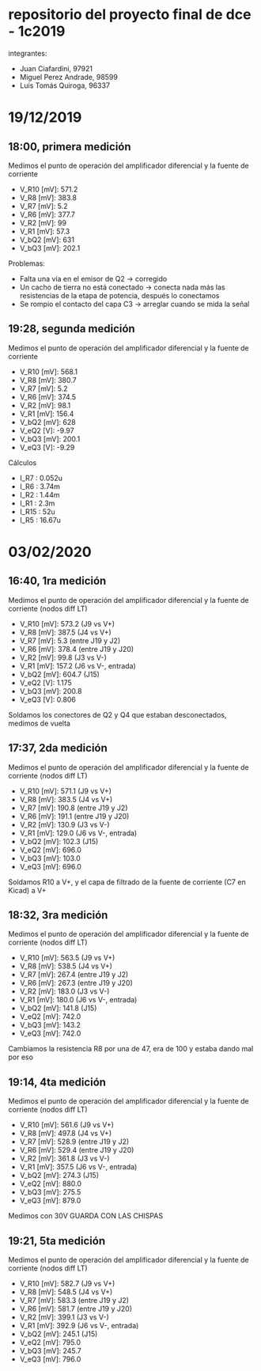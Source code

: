 # repositorio del proyecto final de dce - 1c2019

integrantes:

- Juan Ciafardini, 97921
- Miguel Perez Andrade, 98599
- Luis Tomás Quiroga, 96337

# 19/12/2019

## 18:00, primera medición

Medimos el punto de operación del amplificador diferencial y la fuente de corriente

* V_R10 [mV]:	571.2
* V_R8 	[mV]:	383.8 
* V_R7 	[mV]:	5.2
* V_R6 	[mV]:	377.7
* V_R2 	[mV]:	99
* V_R1 	[mV]:	57.3
* V_bQ2 [mV]:	631
* V_bQ3 [mV]:	202.1

Problemas:

* Falta una vía en el emisor de Q2 			-> corregido
* Un cacho de tierra no está conectado		-> conecta nada más las resistencias de la etapa de potencia, después lo conectamos
* Se rompio el contacto del capa C3			-> arreglar cuando se mida la señal

## 19:28, segunda medición

Medimos el punto de operación del amplificador diferencial y la fuente de corriente

* V_R10 [mV]:	568.1
* V_R8 	[mV]:	380.7 
* V_R7 	[mV]:	5.2
* V_R6 	[mV]:	374.5
* V_R2 	[mV]:	98.1
* V_R1 	[mV]:	156.4
* V_bQ2 [mV]:	628
* V_eQ2 [V]:	-9.97
* V_bQ3 [mV]:	200.1
* V_eQ3  [V]:	-9.29

Cálculos

* I_R7	:	0.052u
* I_R6	:	3.74m
* I_R2	:	1.44m
* I_R1	:	2.3m
* I_R15	:	52u
* I_R5 	:	16.67u

# 03/02/2020

## 16:40, 1ra medición

Medimos el punto de operación del amplificador diferencial y la fuente de corriente (nodos diff LT)

* V_R10 [mV]:	573.2			(J9 vs V+)
* V_R8 	[mV]:	387.5			(J4 vs V+)
* V_R7 	[mV]:	5.3			(entre J19 y J2)
* V_R6 	[mV]:	378.4			(entre J19 y J20)
* V_R2 	[mV]:	99.8			(J3 vs V-)
* V_R1 	[mV]:	157.2			(J6 vs V-, entrada)
* V_bQ2 [mV]:	604.7			(J15)
* V_eQ2 [V]:	1.175
* V_bQ3 [mV]:	200.8
* V_eQ3  [V]:	0.806


Soldamos los conectores de Q2 y Q4 que estaban desconectados, medimos de vuelta

## 17:37, 2da medición

Medimos el punto de operación del amplificador diferencial y la fuente de corriente (nodos diff LT)

* V_R10 [mV]:	571.1				(J9 vs V+)
* V_R8 	[mV]:	383.5				(J4 vs V+)
* V_R7 	[mV]:	190.8				(entre J19 y J2)
* V_R6 	[mV]:	191.1				(entre J19 y J20)
* V_R2 	[mV]:	130.9				(J3 vs V-)
* V_R1 	[mV]:	129.0				(J6 vs V-, entrada)
* V_bQ2 [mV]:	102.3				(J15)
* V_eQ2 [mV]:	696.0
* V_bQ3 [mV]:	103.0
* V_eQ3 [mV]:	696.0

Soldamos R10 a V+, y el capa de filtrado de la fuente de corriente (C7 en Kicad) a V+

## 18:32, 3ra medición

Medimos el punto de operación del amplificador diferencial y la fuente de corriente (nodos diff LT)

* V_R10 [mV]:	563.5				(J9 vs V+)
* V_R8 	[mV]:	538.5				(J4 vs V+)
* V_R7 	[mV]:	267.4				(entre J19 y J2)
* V_R6 	[mV]:	267.3				(entre J19 y J20)
* V_R2 	[mV]:	183.0				(J3 vs V-)
* V_R1 	[mV]:	180.0				(J6 vs V-, entrada)
* V_bQ2 [mV]:	141.8				(J15)
* V_eQ2 [mV]:	742.0
* V_bQ3 [mV]:	143.2
* V_eQ3 [mV]:	742.0

Cambiamos la resistencia R8 por una de 47, era de 100 y estaba dando mal por eso

## 19:14, 4ta medición

Medimos el punto de operación del amplificador diferencial y la fuente de corriente (nodos diff LT)

* V_R10 [mV]:	561.6				(J9 vs V+)
* V_R8 	[mV]:	497.8				(J4 vs V+)
* V_R7 	[mV]:	528.9				(entre J19 y J2)
* V_R6 	[mV]:	529.4				(entre J19 y J20)
* V_R2 	[mV]:	361.8				(J3 vs V-)
* V_R1 	[mV]:	357.5				(J6 vs V-, entrada)
* V_bQ2 [mV]:	274.3				(J15)
* V_eQ2 [mV]:	880.0
* V_bQ3 [mV]:	275.5
* V_eQ3 [mV]:	879.0

Medimos con 30V GUARDA CON LAS CHISPAS

## 19:21, 5ta medición

Medimos el punto de operación del amplificador diferencial y la fuente de corriente (nodos diff LT)

* V_R10 [mV]:	582.7				(J9 vs V+)
* V_R8 	[mV]:	548.5				(J4 vs V+)
* V_R7 	[mV]:	583.3				(entre J19 y J2)
* V_R6 	[mV]:	581.7				(entre J19 y J20)
* V_R2 	[mV]:	399.1				(J3 vs V-)
* V_R1 	[mV]:	392.9				(J6 vs V-, entrada)
* V_bQ2 [mV]:	245.1				(J15)
* V_eQ2 [mV]:	795.0
* V_bQ3 [mV]:	245.7
* V_eQ3 [mV]:	796.0